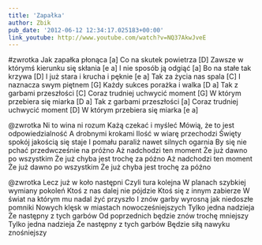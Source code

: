 ```yaml
---
title: 'Zapałka'
author: Zbik
pub_date: '2012-06-12 12:34:17.025183+00:00'
link_youtube: http://www.youtube.com/watch?v=NQ37AkwJveE
---
```


#zwrotka
Jak zapałka płonąca [a]
Co na skutek powietrza [D]
Zawsze w którymś kierunku się skłania [e a]
I nie sposób ją odgiąć [a]
Bo na stałe tak krzywa [D]
I już stara i krucha i pęknie [e a]
Tak za życia nas spala [C]
I naznacza swym piętnem [G]
Każdy sukces porażka i walka [D a]
Tak z garbami przeszłości [C]
Coraz trudniej uchwycić moment [G]
W którym przebiera się miarka [D a]
Tak z garbami przeszłości [a]
Coraz trudniej uchwycić moment [D]
W którym przebiera się miarka [e a]

@zwrotka
Ni to wina ni rozum
Każą czekać i myśleć
Mówią, że to jest odpowiedzialność
A drobnymi krokami
Ilość w wiarę przechodzi
Święty spokój jakością się staje
I pomału paraliż nawet silnych ogarnia
By się nie pchać przedwcześnie na próżno
Aż nadchodzi ten moment
Że już dawno po wszystkim
Że już chyba jest trochę za późno
Aż nadchodzi ten moment
Że już dawno po wszystkim
Że już chyba jest trochę za późno

@zwrotka
Lecz już w koło następni
Czyli tura kolejna
W planach szybkiej wymiany pokoleń
Ktoś z nas dalej nie pójdzie
Ktoś się z innym zabierze
W świat na którym mu nadal żyć przyszło
I znów garby wyrosną jak niedoszłe pomniki
Nowych klęsk w miastach nowocześniejszych
Tylko jedna nadzieja
Że następny z tych garbów
Od poprzednich będzie znów trochę mniejszy
Tylko jedna nadzieja
Że następny z tych garbów
Będzie siłą nawyku znośniejszy